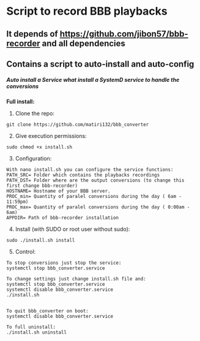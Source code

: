 # Script to record BBB playbacks
## It depends of https://github.com/jibon57/bbb-recorder and all dependencies
## Contains a script to auto-install and auto-config
##### Auto install a Service what install a SystemD service to handle the conversions


**Full install:**
1. Clone the repo:
```
git clone https://github.com/matiri132/bbb_converter
```
2. Give execution permissions:
```
sudo chmod +x install.sh
```
3. Configuration:
```
With nano install.sh you can configure the service functions:
PATH_SRC= Folder which contains the playbacks recordings
PATH_DST= Folder where are the output conversions (to change this first change bbb-recorder)
HOSTNAME= Hostname of your BBB server.
PROC_min= Quantity of paralel conversions during the day ( 6am - 11:59pm)
PROC_max= Quantity of paralel conversions during the day ( 0:00am - 6am)
APPDIR= Path of bbb-recorder installation
```
4. Install (with SUDO or root user without sudo):
```
sudo ./install.sh install
```

5. Control:
```
To stop conversions just stop the service:
systemctl stop bbb_converter.service

To change settings just change install.sh file and:
systemctl stop bbb_converter.service
systemctl disable bbb_converter.service
./install.sh


To quit bbb_converter on boot:
systemctl disable bbb_converter.service

To full uninstall:
./install.sh uninstall
```

